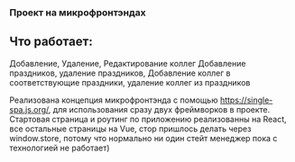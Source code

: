 ### Проект на микрофронтэндах
## Что работает:
Добавление, Удаление, Редактирование коллег
Добавление праздников, удаление праздников, 
Добавление коллег в соответствующие праздники, удаление коллег из праздников

Реализована концепция микрофронтэнда с помощью https://single-spa.js.org/, для использования сразу двух фреймворков в проекте.
Стартовая страница и роутинг по приложению реализованны на React, все остальные страницы на Vue, стор пришлось делать через window.store, потому что нормально ни один стейт менеджер пока с технологией не работает)



